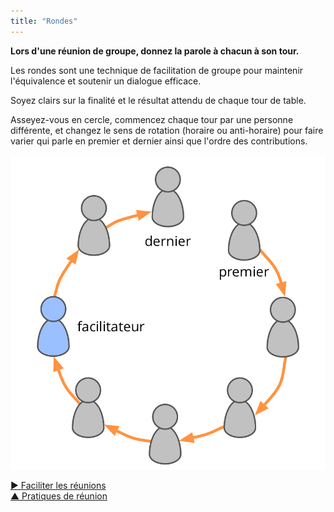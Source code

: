 ```yaml
---
title: "Rondes"
---
```



**Lors d'une réunion de groupe, donnez la parole à chacun à son tour.**

Les rondes sont une technique de facilitation de groupe pour maintenir l'équivalence et soutenir un dialogue efficace.

Soyez clairs sur la finalité et le résultat attendu de chaque tour de table.

Asseyez-vous en cercle, commencez chaque tour par une personne différente, et changez le sens de rotation (horaire ou anti-horaire) pour faire varier qui parle en premier et dernier ainsi que l'ordre des contributions.

![Rondes](img/circle/rounds.png)

[&#9654; Faciliter les réunions](facilitate-meetings.html)<br/>[&#9650; Pratiques de réunion](meeting-practices.html)

